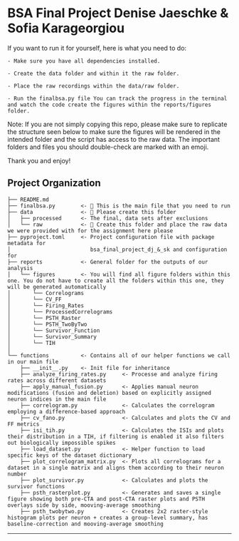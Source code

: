 # BSA Final Project Denise Jaeschke & Sofia Karageorgiou

If you want to run it for yourself, here is what you need to do:
    
    - Make sure you have all dependencies installed. 
    
    - Create the data folder and within it the raw folder.
    
    - Place the raw recordings within the data/raw folder.
    
    - Run the finalbsa.py file You can track the progress in the terminal and watch the code create the figures within the reports/figures folder.

Note: If you are not simply copying this repo, please make sure to replicate the structure seen below to make sure the figures will be rendered 
in the intended folder and the script has access to the raw data. The important folders and files you should double-check are marked with an emoji.

Thank you and enjoy!

## Project Organization

```
├── README.md
├── finalbsa.py        <- 🌱 This is the main file that you need to run          
├── data               <- 🍄 Please create this folder
│   ├── processed      <- The final, data sets after exclusions
│   └── raw            <- 🍄 Create this folder and place the raw data we were provided with for the assignment here please 
├── pyproject.toml     <- Project configuration file with package metadata for 
│                         bsa_final_project_dj_&_sk and configuration for 
├── reports            <- General folder for the outputs of our analysis
│   └── figures        <- You will find all figure folders within this one. You do not have to create all the folders within this one, they will be generated automatically 
│       └── Correlograms
│       └── CV_FF
│       └── Firing_Rates
│       └── ProcessedCorrelograms
│       └── PSTH_Raster
│       └── PSTH_TwoByTwo
│       └── Survivor_Function
│       └── Survivor_Summary
│       └── TIH
│
└── functions          <- Contains all of our helper functions we call in our main file
    ├── __init__.py    <- Init file for inheritance
    ├── analyze_firing_rates.py     <- Processe and analyze firing rates across different datasets
    ├── apply_manual_fusion.py      <- Applies manual neuron modifications (fusion and deletion) based on explicitly assigned neuron indices in the main file
    ├── correlogram.py              <- Calculates the correlogram employing a difference-based approach
    ├── cv_fano.py                  <- Calculates and plots the CV and FF metrics
    ├── isi_tih.py                  <- Calculates the ISIs and plots their distribution in a TIH, if filtering is enabled it also filters out biologically impossible spikes
    ├── load_dataset.py             <- Helper function to load specific keys of the dataset dictionary
    ├── plot_correlogram_matrix.py  <- Plots all correlograms for a dataset in a single matrix and aligns them according to their neuron number
    ├── plot_survivor.py            <- Calculates and plots the survivor functions
    ├── psth_rasterplot.py          <- Generates and saves a single figure showing both pre-CTA and post-CTA raster plots and PSTH overlays side by side, mooving-average smoothing
    ├── psth_twobytwo.py            <- Creates 2x2 raster-style histogram plots per neuron + creates a group-level summary, has baseline-correction and mooving-average smoothing
```

--------
